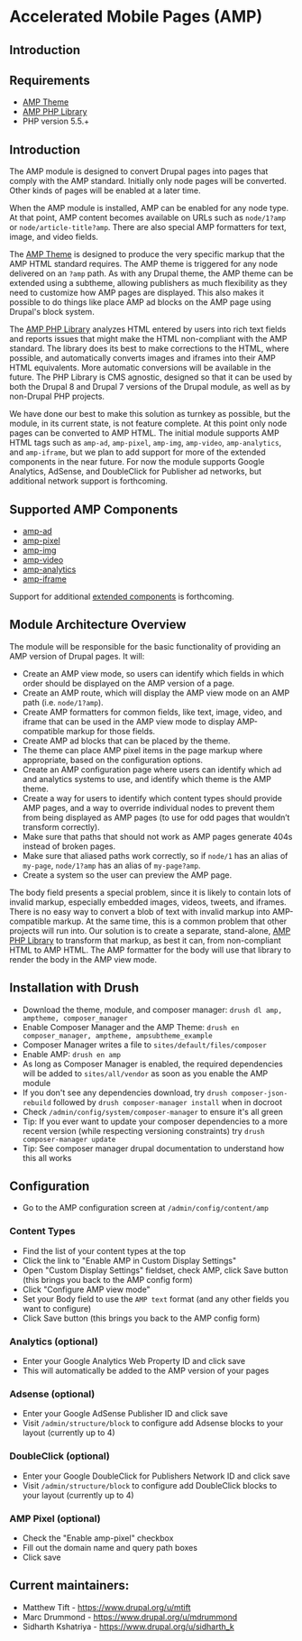 # Accelerated Mobile Pages (AMP)

## Introduction

## Requirements

* [AMP Theme](https://www.drupal.org/project/amptheme)
* [AMP PHP Library](https://github.com/Lullabot/amp-library)
* PHP version 5.5.+


## Introduction

The AMP module is designed to convert Drupal pages into pages that comply with the AMP standard. Initially only node pages will be converted. Other kinds of pages will be enabled at a later time.

When the AMP module is installed, AMP can be enabled for any node type. At that point, AMP content becomes available on URLs such as `node/1?amp` or `node/article-title?amp`. There are also special AMP formatters for text, image, and video fields.

The [AMP Theme](https://www.drupal.org/project/amptheme) is designed to produce the very specific markup that the AMP HTML standard requires. The AMP theme is triggered for any node delivered on an `?amp` path. As with any Drupal theme, the AMP theme can be extended using a subtheme, allowing publishers as much flexibility as they need to customize how AMP pages are displayed. This also makes it possible to do things like place AMP ad blocks on the AMP page using Drupal's block system.

The [AMP PHP Library](https://github.com/Lullabot/amp-library) analyzes HTML entered by users into rich text fields and reports issues that might make the HTML non-compliant with the AMP standard.  The library does its best to make corrections to the HTML, where possible, and automatically converts images and iframes into their AMP HTML equivalents. More automatic conversions will be available in the future. The PHP Library is CMS agnostic, designed so that it can be used by both the Drupal 8 and Drupal 7 versions of the Drupal module, as well as by non-Drupal PHP projects.

We have done our best to make this solution as turnkey as possible, but the module, in its current state, is not feature complete. At this point only node pages can be converted to AMP HTML. The initial module supports AMP HTML tags such as `amp-ad`, `amp-pixel`, `amp-img`, `amp-video`, `amp-analytics`, and `amp-iframe`, but we plan to add support for more of the extended components in the near future. For now the module supports Google Analytics, AdSense, and DoubleClick
for Publisher ad networks, but additional network support is forthcoming.


## Supported AMP Components

- [amp-ad](https://www.ampproject.org/docs/reference/amp-ad.html)
- [amp-pixel](https://www.ampproject.org/docs/reference/amp-pixel.html)
- [amp-img](https://www.ampproject.org/docs/reference/amp-img.html)
- [amp-video](https://www.ampproject.org/docs/reference/amp-video.html)
- [amp-analytics](https://www.ampproject.org/docs/reference/extended/amp-analytics.html)
- [amp-iframe](https://www.ampproject.org/docs/reference/extended/amp-iframe.html)

Support for additional [extended components](https://www.ampproject.org/docs/reference/extended.html) is forthcoming.


## Module Architecture Overview

The module will be responsible for the basic functionality of providing an AMP version of Drupal pages. It will:

- Create an AMP view mode, so users can identify which fields in which order should be displayed on the AMP version of a page.
- Create an AMP route, which will display the AMP view mode on an AMP path (i.e. `node/1?amp`).
- Create AMP formatters for common fields, like text, image, video, and iframe that can be used in the AMP view mode to display AMP-compatible markup for those fields.
- Create AMP ad blocks that can be placed by the theme.
- The theme can place AMP pixel items in the page markup where appropriate, based on the configuration options.
- Create an AMP configuration page where users can identify which ad and analytics systems to use, and identify which theme is the AMP theme.
- Create a way for users to identify which content types should provide AMP pages, and a way to override individual nodes to prevent them from being displayed as AMP pages (to use for odd pages that wouldn’t transform correctly).
- Make sure that paths that should not work as AMP pages generate 404s instead of broken pages.
- Make sure that aliased paths work correctly, so if `node/1` has an alias of `my-page`, `node/1?amp` has an alias of `my-page?amp`.
- Create a system so the user can preview the AMP page.

The body field presents a special problem, since it is likely to contain lots of invalid markup, especially embedded images, videos, tweets, and iframes. There is no easy way to convert a blob of text with invalid markup into AMP-compatible markup. At the same time, this is a common problem that other projects will run into. Our solution is to create a separate, stand-alone, [AMP PHP Library](https://github.com/Lullabot/amp-library) to transform that markup, as best it can, from non-compliant HTML to AMP HTML. The AMP formatter for the body will use that library to render the body in the AMP view mode.


## Installation with Drush
* Download the theme, module, and composer manager: `drush dl amp, amptheme, composer_manager`
* Enable Composer Manager and the AMP Theme: `drush en composer_manager, amptheme, ampsubtheme_example`
* Composer Manager writes a file to `sites/default/files/composer`
* Enable AMP: `drush en amp`
* As long as Composer Manager is enabled, the required dependencies will be added to `sites/all/vendor` as soon as you enable the AMP module
* If you don't see any dependencies download, try `drush composer-json-rebuild` followed by `drush composer-manager install` when in docroot
* Check `/admin/config/system/composer-manager` to ensure it's all green
* Tip: If you ever want to update your composer dependencies to a more recent version (while respecting versioning constraints) try `drush composer-manager update`
* Tip: See composer manager drupal documentation to understand how this all works


## Configuration
* Go to the AMP configuration screen at `/admin/config/content/amp`

### Content Types
* Find the list of your content types at the top
* Click the link to "Enable AMP in Custom Display Settings"
* Open "Custom Display Settings" fieldset, check AMP, click Save button (this brings you back to the AMP config form)
* Click "Configure AMP view mode"
* Set your Body field to use the `AMP text` format (and any other fields you want to configure)
* Click Save button (this brings you back to the AMP config form)

### Analytics (optional)
* Enter your Google Analytics Web Property ID and click save
* This will automatically be added to the AMP version of your pages

### Adsense (optional)
* Enter your Google AdSense Publisher ID and click save
* Visit `/admin/structure/block` to configure add Adsense blocks to your layout (currently up to 4)

### DoubleClick (optional)
* Enter your Google DoubleClick for Publishers Network ID and click save
* Visit `/admin/structure/block` to configure add DoubleClick blocks to your layout (currently up to 4)

### AMP Pixel (optional)
* Check the "Enable amp-pixel" checkbox
* Fill out the domain name and query path boxes
* Click save


## Current maintainers:

- Matthew Tift - https://www.drupal.org/u/mtift
- Marc Drummond - https://www.drupal.org/u/mdrummond
- Sidharth Kshatriya - https://www.drupal.org/u/sidharth_k
